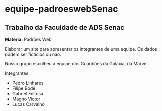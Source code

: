 # equipe-padroeswebSenac

## Trabalho da Faculdade de ADS Senac

**Matéria:** Padrões Web

Elaborar um site para apresentar os integrantes de uma equipe. Os dados podem ser fictícios ou não.

Nosso grupo escolheu a equipe dos Guardiões da Galaxia, da Marvel.

Integrantes:

- Pedro Linhares
- Filipe Bodê
- Gabriel Feitosa
- Magno Victor
- Lucas Carvalho
